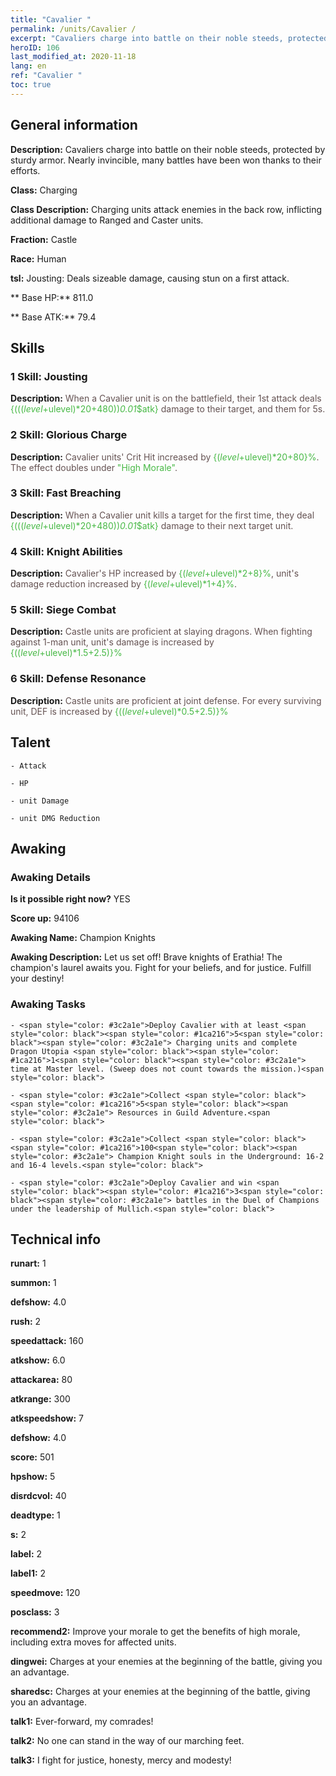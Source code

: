 ```yaml
---
title: "Cavalier "
permalink: /units/Cavalier /
excerpt: "Cavaliers charge into battle on their noble steeds, protected by sturdy armor. Nearly invincible, many battles have been won thanks to their efforts."
heroID: 106
last_modified_at: 2020-11-18
lang: en
ref: "Cavalier "
toc: true
---
```

## General information
 **Description:** Cavaliers charge into battle on their noble steeds, protected by sturdy armor. Nearly invincible, many battles have been won thanks to their efforts.

 **Class:** Charging

 **Class Description:** Charging units attack enemies in the back row, inflicting additional damage to Ranged and Caster units.

 **Fraction:** Castle

 **Race:** Human

 **tsl:** Jousting: Deals sizeable damage, causing stun on a first attack.

 ** Base HP:** 811.0

 ** Base ATK:** 79.4

## Skills
### 1 Skill: Jousting
 **Description:** <span style="color: #645252">When a Cavalier unit is on the battlefield, their 1st attack deals <span style="color: black"><span style="color: #48b946">{((($level+$ulevel)*20+480))*0.01*$atk}<span style="color: black"><span style="color: #645252"> damage to their target, and <span style="color: black"><span style="color: #48b946"><stuns><span style="color: black"><span style="color: #645252"> them for 5s.<span style="color: black">

### 2 Skill: Glorious Charge
 **Description:** <span style="color: #645252">Cavalier units' Crit Hit increased by <span style="color: black"><span style="color: #48b946">{($level+$ulevel)*20+80}%<span style="color: black"><span style="color: #645252">. The effect doubles under <span style="color: black"><span style="color: #48b946">\"High Morale\"<span style="color: black"><span style="color: #645252">.<span style="color: black">

### 3 Skill: Fast Breaching
 **Description:** <span style="color: #645252">When a Cavalier unit kills a target for the first time, they deal <span style="color: black"><span style="color: #48b946">{((($level+$ulevel)*20+480))*0.01*$atk}<span style="color: black"><span style="color: #645252"> damage to their next target unit.<span style="color: black">

### 4 Skill: Knight Abilities
 **Description:** <span style="color: #645252">Cavalier's HP increased by <span style="color: black"><span style="color: #48b946">{($level+$ulevel)*2+8}%<span style="color: black"><span style="color: #645252">, unit's damage reduction increased by <span style="color: black"><span style="color: #48b946">{($level+$ulevel)*1+4}%<span style="color: black"><span style="color: #645252">.<span style="color: black">

### 5 Skill: Siege Combat
 **Description:** <span style="color: #645252">Castle units are proficient at slaying dragons. When fighting against 1-man unit, unit's damage is increased by <span style="color: black"><span style="color: #48b946">{(($level+$ulevel)*1.5+2.5)}%<span style="color: black"><span style="color: #645252"> <span style="color: black">

### 6 Skill: Defense Resonance
 **Description:** <span style="color: #645252">Castle units are proficient at joint defense. For every surviving unit, DEF is increased by <span style="color: black"><span style="color: #48b946">{(($level+$ulevel)*0.5+2.5)}%<span style="color: black"><span style="color: #645252"><span style="color: black">

## Talent
    - Attack

    - HP

    - unit Damage

    - unit DMG Reduction

## Awaking
### Awaking Details
 **Is it possible right now?** YES

 **Score up:** 94106

 **Awaking Name:** Champion Knights

 **Awaking Description:** Let us set off! Brave knights of Erathia! The champion's laurel awaits you. Fight for your beliefs, and for justice. Fulfill your destiny!

### Awaking Tasks
    - <span style="color: #3c2a1e">Deploy Cavalier with at least <span style="color: black"><span style="color: #1ca216">5<span style="color: black"><span style="color: #3c2a1e"> Charging units and complete Dragon Utopia <span style="color: black"><span style="color: #1ca216">1<span style="color: black"><span style="color: #3c2a1e"> time at Master level. (Sweep does not count towards the mission.)<span style="color: black">

    - <span style="color: #3c2a1e">Collect <span style="color: black"><span style="color: #1ca216">5<span style="color: black"><span style="color: #3c2a1e"> Resources in Guild Adventure.<span style="color: black">

    - <span style="color: #3c2a1e">Collect <span style="color: black"><span style="color: #1ca216">100<span style="color: black"><span style="color: #3c2a1e"> Champion Knight souls in the Underground: 16-2 and 16-4 levels.<span style="color: black">

    - <span style="color: #3c2a1e">Deploy Cavalier and win <span style="color: black"><span style="color: #1ca216">3<span style="color: black"><span style="color: #3c2a1e"> battles in the Duel of Champions under the leadership of Mullich.<span style="color: black">

## Technical info
 **runart:** 1

 **summon:** 1

 **defshow:** 4.0

 **rush:** 2

 **speedattack:** 160

 **atkshow:** 6.0

 **attackarea:** 80

 **atkrange:** 300

 **atkspeedshow:** 7

 **defshow:** 4.0

 **score:** 501

 **hpshow:** 5

 **disrdcvol:** 40

 **deadtype:** 1

 **s:** 2

 **label:** 2

 **label1:** 2

 **speedmove:** 120

 **posclass:** 3

 **recommend2:** Improve your morale to get the benefits of high morale, including extra moves for affected units. 

 **dingwei:** Charges at your enemies at the beginning of the battle, giving you an advantage.

 **sharedsc:** Charges at your enemies at the beginning of the battle, giving you an advantage.

 **talk1:** Ever-forward, my comrades!

 **talk2:** No one can stand in the way of our marching feet.

 **talk3:** I fight for justice, honesty, mercy and modesty!

